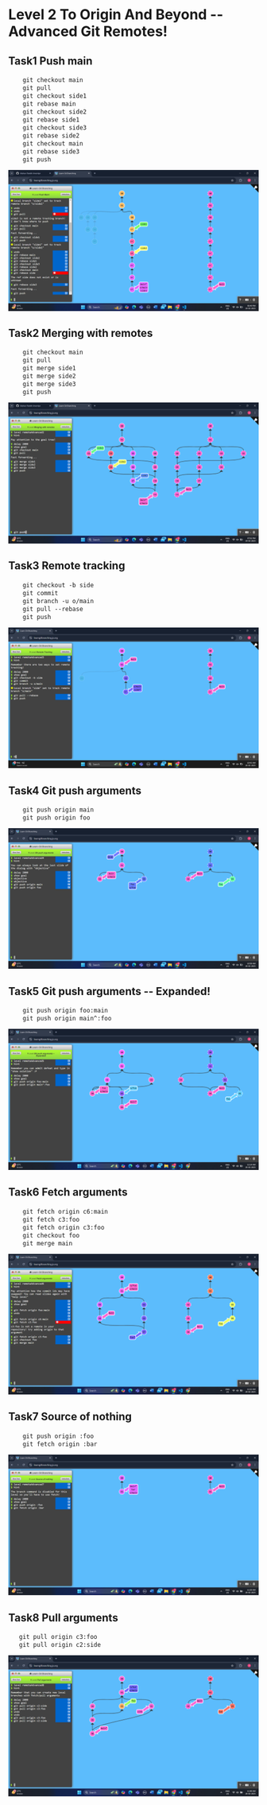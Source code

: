 # Level 2 To Origin And Beyond -- Advanced Git Remotes!

## Task1 Push main
```
    git checkout main
    git pull
    git checkout side1
    git rebase main
    git checkout side2
    git rebase side1
    git checkout side3
    git rebase side2
    git checkout main 
    git rebase side3
    git push
```
![alt text](image.png)

## Task2 Merging with remotes
```
    git checkout main
    git pull
    git merge side1
    git merge side2
    git merge side3
    git push
```
![alt text](image-1.png)


## Task3 Remote tracking
```
    git checkout -b side
    git commit
    git branch -u o/main
    git pull --rebase
    git push
```
![alt text](image-2.png)


## Task4 Git push arguments
```
    git push origin main
    git push origin foo
```
![alt text](image-3.png)


## Task5 Git push arguments -- Expanded!
```
    git push origin foo:main
    git push origin main^:foo
```
![alt text](image-4.png)


## Task6 Fetch arguments
```
    git fetch origin c6:main
    git fetch c3:foo
    git fetch origin c3:foo
    git checkout foo
    git merge main
```
![alt text](image-5.png)


## Task7 Source of nothing
```
    git push origin :foo
    git fetch origin :bar
```
![alt text](image-6.png)


## Task8 Pull arguments
```
   git pull origin c3:foo
   git pull origin c2:side 
```
![alt text](image-7.png)

